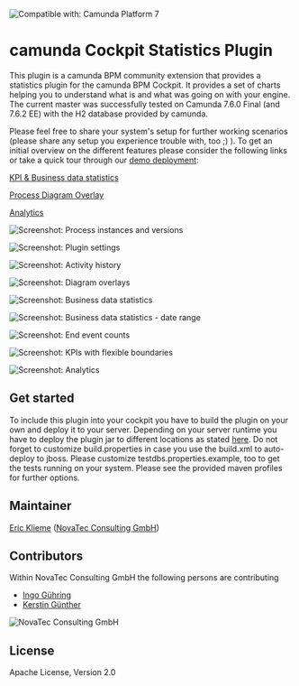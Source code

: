 ![Compatible with: Camunda Platform 7](https://img.shields.io/badge/Compatible%20with-Camunda%20Platform%207-26d07c)

camunda Cockpit Statistics Plugin
=================================

This plugin is a camunda BPM community extension that provides a statistics plugin for the camunda BPM Cockpit.
It provides a set of charts helping you to understand what is and what was going on with your engine.
The current master was successfully tested on Camunda 7.6.0 Final (and 7.6.2 EE) with the H2 database provided by camunda.

Please feel free to share your system's setup for further working scenarios (please share any setup you experience trouble with, too ;) ).
To get an initial overview on the different features please consider the following links or take a quick tour through our [demo deployment](http://camunda-statistics-plugin.novatec.net):

[KPI & Business data statistics](http://blog.novatec-gmbh.de/kpi-functionality-camunda-cockpit-plugin/)

[Process Diagram Overlay](http://blog.novatec-gmbh.de/camunda-cockpit-plugin-part-3/)

[Analytics](http://blog.novatec-gmbh.de/camunda-cockpit-plugin-part-2/)


![Screenshot: Process instances and versions](screenshot_overlay_version_details.png)

![Screenshot: Plugin settings](screenshot_settings_modal.png)

![Screenshot: Activity history](screenshot_overlay_act_history.png)

![Screenshot: Diagram overlays](screenshot_overlay_mean.png)

![Screenshot: Business data statistics](screenshot_business_data_statistics.png)

![Screenshot: Business data statistics - date range](screenshot_business_data_statistics_daterangepicker.png)

![Screenshot: End event counts](screenshot_endevent_count.jpg)

![Screenshot: KPIs with flexible boundaries](screenshot_kpi_boundaries.jpg)

![Screenshot: Analytics](screenshot_analytics_tab_start.png)

## Get started

To include this plugin into your cockpit you have to build the plugin on your own and deploy it to your server.
Depending on your server runtime you have to deploy the plugin jar to different locations as stated [here](https://docs.camunda.org/manual/latest/examples/tutorials/develop-cockpit-plugin/#integration-into-cockpit). 
Do not forget to customize build.properties in case you use the build.xml to auto-deploy to jboss. Please customize testdbs.properties.example, too to get the tests running on your system. Please see the provided maven profiles for further options.

## Maintainer

[Eric Klieme](https://github.com/eklieme) ([NovaTec Consulting GmbH](http://www.novatec-gmbh.de/))

## Contributors

Within NovaTec Consulting GmbH the following persons are contributing

- [Ingo G&uuml;hring](http://blog.novatec-gmbh.de/camunda-cockpit-plugin-part-2/)
- [Kerstin G&uuml;nther](http://blog.novatec-gmbh.de/camunda-cockpit-plugin-part-3/)


![NovaTec Consulting GmbH](http://www.novatec-gmbh.de/fileadmin/styles/novatec_v5.5/images/header-logo.jpg)

## License

Apache License, Version 2.0
